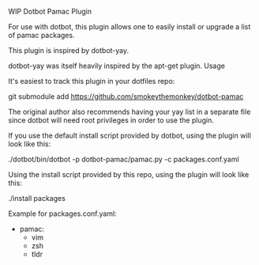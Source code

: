 WIP
Dotbot Pamac Plugin

For use with dotbot, this plugin allows one to easily install or upgrade a list of pamac packages.

This plugin is inspired by dotbot-yay.

dotbot-yay was itself heavily inspired by the apt-get plugin.
Usage

It's easiest to track this plugin in your dotfiles repo:

git submodule add https://github.com/smokeythemonkey/dotbot-pamac

The original author also recommends having your yay list in a separate file since dotbot will need root privileges in order to use the plugin.

If you use the default install script provided by dotbot, using the plugin will look like this:

./dotbot/bin/dotbot -p dotbot-pamac/pamac.py -c packages.conf.yaml

Using the install script provided by this repo, using the plugin will look like this:

./install packages

Example for packages.conf.yaml:

- pamac:
  - vim
  - zsh
  - tldr
